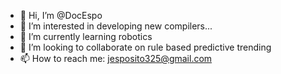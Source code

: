 - 👋 Hi, I’m @DocEspo
- 👀 I’m interested in developing new compilers...
- 🌱 I’m currently learning robotics
- 💞️ I’m looking to collaborate on rule based predictive trending
- 📫 How to reach me: jesposito325@gmail.com

<!---
DocEspo/DocEspo is a ✨ special ✨ repository because its `README.md` (this file) appears on your GitHub profile.
You can click the Preview link to take a look at your changes.
--->
